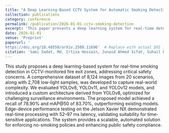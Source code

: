 ```yaml
---
title: "A Deep Learning-Based CCTV System for Automatic Smoking Detection in Fire Exit Zones"
collection: publications
category: conference
permalink: /publication/2026-01-01-cctv-smoking-detection
excerpt: 'This paper presents a deep learning system for real-time detection of smoking in fire exit zones using CCTV, enhancing public safety through automated surveillance.'
date: 2026-01-01
venue: 'Preprint'
paperurl: '
https://doi.org/10.48550/arXiv.2508.11696'  # Replace with actual DOI if available
citation: 'Sami Sadat, Md. Irtiza Hossain, Junaid Ahmed Sifat, Suhail Haque Rafi, Md. Waseq Alauddin Alvi, Md. Khalilur Rhaman. (2026). "A Deep Learning-Based CCTV System for Automatic Smoking Detection in Fire Exit Zones." <i>Preprint</i>.'
---
```

This study proposes a deep learning-based system for real-time smoking detection in CCTV-monitored fire exit zones, addressing critical safety concerns. A comprehensive dataset of 8,124 images from 20 scenarios, along with 2,708 low-light samples, was developed to capture real-world complexity. We evaluated YOLOv8, YOLOv11, and YOLOv12 models, and introduced a custom architecture derived from YOLOv8, optimized for challenging surveillance environments. The proposed model achieved a recall of 78.90% and mAP@50 of 83.70%, outperforming existing models. Edge-device performance testing on the Jetson Xavier NX demonstrated real-time processing with 52–97 ms latency, validating suitability for time-sensitive applications. The system provides a scalable, automated solution for enforcing no-smoking policies and enhancing public safety compliance.
